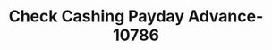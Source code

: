 ---
f_zip-code: 72653
f_state-code: AR
title: Check Cashing Payday Advance-10786
f_phone: 870-492-5010
f_city-only: Mountain Home
f_address: 2568 Highway 62 E Mountain Home
f_location-unique-id: '10786'
slug: check-cashing-payday-advance-10786
updated-on: '2024-05-30T13:46:58.046Z'
created-on: '2024-05-30T13:36:59.803Z'
published-on: '2024-05-30T13:54:32.469Z'
f_city-state: cms/city/mountain-home-ar.md
f_company: cms/company/check-cashing-payday-advance.md
f_state: cms/state/arkansas.md
layout: '[payday-loan].html'
tags: payday-loan
---